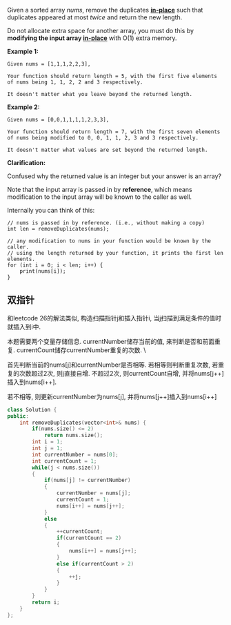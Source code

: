 Given a sorted array *nums*, remove the duplicates [**in-place**](https://en.wikipedia.org/wiki/In-place_algorithm) such that duplicates appeared at most *twice* and return the new length.

Do not allocate extra space for another array, you must do this by **modifying the input array [in-place](https://en.wikipedia.org/wiki/In-place_algorithm)** with O(1) extra memory.

**Example 1:**

```
Given nums = [1,1,1,2,2,3],

Your function should return length = 5, with the first five elements of nums being 1, 1, 2, 2 and 3 respectively.

It doesn't matter what you leave beyond the returned length.
```

**Example 2:**

```
Given nums = [0,0,1,1,1,1,2,3,3],

Your function should return length = 7, with the first seven elements of nums being modified to 0, 0, 1, 1, 2, 3 and 3 respectively.

It doesn't matter what values are set beyond the returned length.
```

**Clarification:**

Confused why the returned value is an integer but your answer is an array?

Note that the input array is passed in by **reference**, which means modification to the input array will be known to the caller as well.

Internally you can think of this:

```
// nums is passed in by reference. (i.e., without making a copy)
int len = removeDuplicates(nums);

// any modification to nums in your function would be known by the caller.
// using the length returned by your function, it prints the first len elements.
for (int i = 0; i < len; i++) {
    print(nums[i]);
}
```

## 双指针

和leetcode 26的解法类似, 构造扫描指针j和插入指针i, 当j扫描到满足条件的值时就插入到i中. 

本题需要两个变量存储信息. currentNumber储存当前的值, 来判断是否和前面重复. currentCount储存currentNumber重复的次数. \

首先判断当前的nums[j]和currentNumber是否相等. 若相等则判断重复次数, 若重复的次数超过2次, 则j直接自增. 不超过2次, 则currentCount自增, 并将nums[j++]插入到nums[i++]. 

若不相等, 则更新currentNumber为nums[j], 并将nums[j++]插入到nums[i++]

```c++
class Solution {
public:
    int removeDuplicates(vector<int>& nums) {
        if(nums.size() <= 2)
            return nums.size();
        int i = 1;
        int j = 1;
        int currentNumber = nums[0];
        int currentCount = 1;
        while(j < nums.size())
        {
            if(nums[j] != currentNumber)
            {
                currentNumber = nums[j];
                currentCount = 1;
                nums[i++] = nums[j++];
            }
            else
            {
                ++currentCount;
                if(currentCount == 2)
                {
                    nums[i++] = nums[j++];
                }
                else if(currentCount > 2)
                {
                    ++j;
                }
            }
        }
        return i;
    }
};
```

